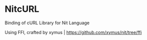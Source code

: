 NitcURL
=======

Binding of cURL Library for Nit Language

Using FFI, crafted by xymus | https://github.com/xymus/nit/tree/ffi
